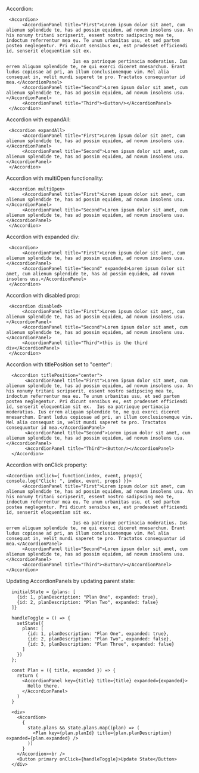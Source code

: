 Accordion:

     <Accordion>
          <AccordionPanel title="First">Lorem ipsum dolor sit amet, cum alienum splendide te, has ad possim equidem, ad novum insolens usu. An his nonumy tritani scripserit, essent nostro sadipscing mea te, indoctum referrentur mea eu. Te unum urbanitas usu, et sed partem postea neglegentur. Pri dicunt sensibus ex, est prodesset efficiendi id, senserit eloquentiam sit ex.

                             Ius ea patrioque pertinacia moderatius. Ius errem aliquam splendide te, ne qui exerci diceret mnesarchum. Erant ludus copiosae ad pri, an illum conclusionemque vim. Mel alia consequat in, velit mundi saperet te pro. Tractatos consequuntur id mea.</AccordionPanel>
          <AccordionPanel title="Second">Lorem ipsum dolor sit amet, cum alienum splendide te, has ad possim equidem, ad novum insolens usu.</AccordionPanel>
          <AccordionPanel title="Third"><Button/></AccordionPanel>
     </Accordion>


Accordion with expandAll:

     <Accordion expandAll>
          <AccordionPanel title="First">Lorem ipsum dolor sit amet, cum alienum splendide te, has ad possim equidem, ad novum insolens usu.</AccordionPanel>
          <AccordionPanel title="Second">Lorem ipsum dolor sit amet, cum alienum splendide te, has ad possim equidem, ad novum insolens usu.</AccordionPanel>
     </Accordion>

Accordion with multiOpen functionality:

     <Accordion multiOpen>
          <AccordionPanel title="First">Lorem ipsum dolor sit amet, cum alienum splendide te, has ad possim equidem, ad novum insolens usu.</AccordionPanel>
          <AccordionPanel title="Second">Lorem ipsum dolor sit amet, cum alienum splendide te, has ad possim equidem, ad novum insolens usu.</AccordionPanel>
     </Accordion>

Accordion with expanded div:

     <Accordion>
          <AccordionPanel title="First">Lorem ipsum dolor sit amet, cum alienum splendide te, has ad possim equidem, ad novum insolens usu.</AccordionPanel>
          <AccordionPanel title="Second" expanded>Lorem ipsum dolor sit amet, cum alienum splendide te, has ad possim equidem, ad novum insolens usu.</AccordionPanel>
     </Accordion>

Accordion with disabled prop:

     <Accordion disabled>
          <AccordionPanel title="First">Lorem ipsum dolor sit amet, cum alienum splendide te, has ad possim equidem, ad novum insolens usu.</AccordionPanel>
          <AccordionPanel title="Second">Lorem ipsum dolor sit amet, cum alienum splendide te, has ad possim equidem, ad novum insolens usu.</AccordionPanel>
          <AccordionPanel title="Third">this is the third div</AccordionPanel>
     </Accordion>

 Accordion with titlePosition set to "center":

      <Accordion titlePosition="center">
           <AccordionPanel title="First">Lorem ipsum dolor sit amet, cum alienum splendide te, has ad possim equidem, ad novum insolens usu. An his nonumy tritani scripserit, essent nostro sadipscing mea te, indoctum referrentur mea eu. Te unum urbanitas usu, et sed partem postea neglegentur. Pri dicunt sensibus ex, est prodesset efficiendi id, senserit eloquentiam sit ex.  Ius ea patrioque pertinacia moderatius. Ius errem aliquam splendide te, ne qui exerci diceret mnesarchum. Erant ludus copiosae ad pri, an illum conclusionemque vim. Mel alia consequat in, velit mundi saperet te pro. Tractatos consequuntur id mea.</AccordionPanel>
           <AccordionPanel title="Second">Lorem ipsum dolor sit amet, cum alienum splendide te, has ad possim equidem, ad novum insolens usu.</AccordionPanel>
           <AccordionPanel title="Third"><Button/></AccordionPanel>
      </Accordion>

Accordion with onClick property:

    <Accordion onClick={ function(index, event, props){ console.log("Click: ", index, event, props) }}>
          <AccordionPanel title="First">Lorem ipsum dolor sit amet, cum alienum splendide te, has ad possim equidem, ad novum insolens usu. An his nonumy tritani scripserit, essent nostro sadipscing mea te, indoctum referrentur mea eu. Te unum urbanitas usu, et sed partem postea neglegentur. Pri dicunt sensibus ex, est prodesset efficiendi id, senserit eloquentiam sit ex.

                             Ius ea patrioque pertinacia moderatius. Ius errem aliquam splendide te, ne qui exerci diceret mnesarchum. Erant ludus copiosae ad pri, an illum conclusionemque vim. Mel alia consequat in, velit mundi saperet te pro. Tractatos consequuntur id mea.</AccordionPanel>
          <AccordionPanel title="Second">Lorem ipsum dolor sit amet, cum alienum splendide te, has ad possim equidem, ad novum insolens usu.</AccordionPanel>
          <AccordionPanel title="Third"><Button/></AccordionPanel>
    </Accordion>

Updating AccordionPanels by updating parent state:

      initialState = {plans: [
        {id: 1, planDescription: "Plan One", expanded: true},
        {id: 2, planDescription: "Plan Two", expanded: false}
      ]}

      handleToggle = () => {
        setState({ 
          plans: [
            {id: 1, planDescription: "Plan One", expanded: true},
            {id: 2, planDescription: "Plan Two", expanded: false},
            {id: 3, planDescription: "Plan Three", expanded: false}
          ] 
        })
      };
       
      const Plan = ({ title, expanded }) => {
        return (
          <AccordionPanel key={title} title={title} expanded={expanded}>
            Hello there.
          </AccordionPanel>
        )
      }
       
      <div>
        <Accordion>
          {
            state.plans && state.plans.map((plan) => (
              <Plan key={plan.planId} title={plan.planDescription} expanded={plan.expanded} />
            ))
          }
        </Accordion><br />
        <Button primary onClick={handleToggle}>Update State</Button>
      </div>